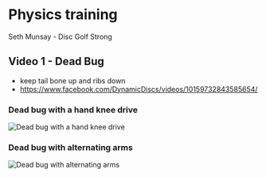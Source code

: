 # Physics training

Seth Munsay - Disc Golf Strong

## Video 1 - Dead Bug

- keep tail bone up and ribs down
- https://www.facebook.com/DynamicDiscs/videos/10159732843585654/

### Dead bug with a hand knee drive

![Dead bug with a hand knee drive](https://github.com/janimattiellonen/frisbeegolf-paivakirja-2017/blob/master/files/images/deadbug%20with%20a%20hand%20knee%20drive.png)

### Dead bug with alternating arms

![Dead bug with alternating arms](https://github.com/janimattiellonen/frisbeegolf-paivakirja-2017/blob/master/files/images/deadbug%20with%20alternating%20arms.png)
